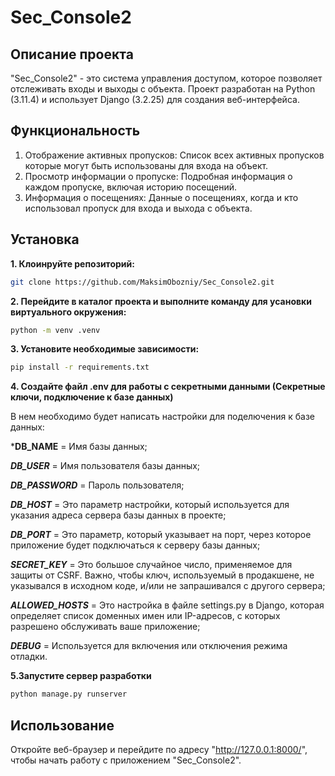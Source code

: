 Sec_Console2
===

Описание проекта
---
"Sec_Console2" - это система управления доступом, которое позволяет отслеживать входы и выходы с объекта. 
Проект разработан на Python (3.11.4) и использует Django (3.2.25) для создания веб-интерфейса.

Функциональность
---
1. Отображение активных пропусков: Список всех активных пропусков которые могут быть использованы для входа на объект.
2. Просмотр информации о пропуске: Подробная информация о каждом пропуске, включая историю посещений.
3. Информация о посещениях: Данные о посещениях, когда и кто использовал пропуск для входа и выхода с объекта.

Установка
-----
**1. Клоинруйте репозиторий:**
```bash
git clone https://github.com/MaksimObozniy/Sec_Console2.git
```

**2. Перейдите в каталог проекта и выполните команду для усановки виртуального окружения:**
```bash
python -m venv .venv
```

**3. Установите необходимые зависимости:**
```bash
pip install -r requirements.txt
```

**4. Создайте файл .env для работы с секретными данными (Секретные ключи, подключение к базе данных)**

В нем необходимо будет написать настройки для поделючения к базе данных:

***DB_NAME** = Имя базы данных;

***DB_USER*** = Имя пользователя базы данных;

***DB_PASSWORD*** = Пароль пользователя;

***DB_HOST*** = Это параметр настройки, который используется для указания адреса сервера базы данных в проекте;

***DB_PORT*** = Это параметр, который указывает на порт, через которое приложение будет подключаться к серверу базы данных;

***SECRET_KEY*** = Это большое случайное число, применяемое для защиты от CSRF. Важно, чтобы ключ, используемый в продакшене, не указывался в исходном коде, и/или не запрашивался с другого сервера;

***ALLOWED_HOSTS*** = Это настройка в файле settings.py в Django, которая определяет список доменных имен или IP-адресов, с которых разрешено обслуживать ваше приложение;

***DEBUG*** = Используется для включения или отключения режима отладки.

**5.Запустите сервер разработки**

```bash
python manage.py runserver
```

Использование
----
Откройте веб-браузер и перейдите по адресу "http://127.0.0.1:8000/", чтобы начать работу с приложением "Sec_Console2".

